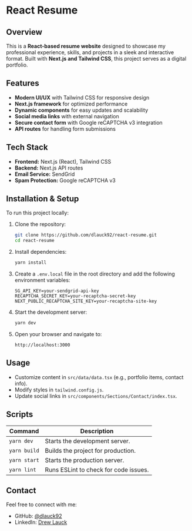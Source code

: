 # React Resume

## Overview
This is a **React-based resume website** designed to showcase my professional experience, skills, and projects in a sleek and interactive format. Built with **Next.js and Tailwind CSS**, this project serves as a digital portfolio.

## Features
- **Modern UI/UX** with Tailwind CSS for responsive design
- **Next.js framework** for optimized performance
- **Dynamic components** for easy updates and scalability
- **Social media links** with external navigation
- **Secure contact form** with Google reCAPTCHA v3 integration
- **API routes** for handling form submissions

## Tech Stack
- **Frontend:** Next.js (React), Tailwind CSS
- **Backend:** Next.js API routes
- **Email Service:** SendGrid
- **Spam Protection:** Google reCAPTCHA v3

## Installation & Setup
To run this project locally:

1. Clone the repository:
   ```sh
   git clone https://github.com/dlauck92/react-resume.git
   cd react-resume
   ```

2. Install dependencies:
   ```sh
   yarn install
   ```

3. Create a `.env.local` file in the root directory and add the following environment variables:
   ```env
   SG_API_KEY=your-sendgrid-api-key
   RECAPTCHA_SECRET_KEY=your-recaptcha-secret-key
   NEXT_PUBLIC_RECAPTCHA_SITE_KEY=your-recaptcha-site-key
   ```

4. Start the development server:
   ```sh
   yarn dev
   ```

5. Open your browser and navigate to:
   ```
   http://localhost:3000
   ```

## Usage
- Customize content in `src/data/data.tsx` (e.g., portfolio items, contact info).
- Modify styles in `tailwind.config.js`.
- Update social links in `src/components/Sections/Contact/index.tsx`.

## Scripts
| Command           | Description                                   |
|--------------------|-----------------------------------------------|
| `yarn dev`        | Starts the development server.               |
| `yarn build`      | Builds the project for production.           |
| `yarn start`      | Starts the production server.                |
| `yarn lint`       | Runs ESLint to check for code issues.         |

## Contact
Feel free to connect with me:
- GitHub: [@dlauck92](https://github.com/dlauck92)
- LinkedIn: [Drew Lauck](https://www.linkedin.com/in/drew-lauck/)

